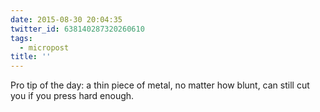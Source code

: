 ```yaml
---
date: 2015-08-30 20:04:35
twitter_id: 638140287320260610
tags:
  - micropost
title: ''
---
```


Pro tip of the day: a thin piece of metal, no matter how blunt, can still cut you if you press hard enough.
